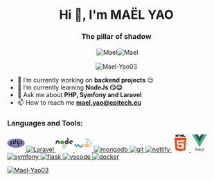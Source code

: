 <h1 align="center">Hi 👋, I'm MAËL YAO</h1>
<h3 align="center">The pillar of shadow </h3>

<p align="center"> <img align="center" src="https://github-readme-stats.vercel.app/api?username=Mael-Yao03&show_icons=true&locale=en&theme=vue-dark" alt="Mael" /><img align="center" src="https://github-readme-streak-stats.herokuapp.com/?Xspectrum&theme=vue-dark&hide_border=true&date_format=M%20j%5B%2C%20Y%5D&currStreakNum=DDDDDD" alt="Mael" />
</p>
<p align="center"><img align="center" src="https://github-readme-stats.vercel.app/api/top-langs?username=Mael-Yao03&show_icons=true&locale=en&layout=compact&theme=vue-dark" alt="Mael-Yao03" /></p>


- 🔭 I’m currently working on **backend projects** 😌
- 🌱 I’m currently learning **NodeJs 😏😉**
- 💬 Ask me about **PHP, Symfony and Laravel**
- 📫 How to reach me **mael.yao@epitech.eu**

<h3 align="left">Languages and Tools:</h3>
<p align="left">


<a href="https://www.php.net" target="_blank" rel="noreferrer">
    <img src="https://raw.githubusercontent.com/devicons/devicon/master/icons/php/php-original.svg" alt="php" width="40" height="40"/>
</a>

<a href="https://www.laravel.com/" target="_blank" rel="noreferrer">
    <img src="https://w7.pngwing.com/pngs/399/620/png-transparent-laravel-hd-logo.png" alt="Laravel" width="40" height="40"/>
</a>

<a href="https://nodejs.org" target="_blank" rel="noreferrer">
    <img src="https://raw.githubusercontent.com/devicons/devicon/master/icons/nodejs/nodejs-original-wordmark.svg" alt="nodejs" width="40" height="40"/>
</a>

<a href="https://www.mysql.com/" target="_blank" rel="noreferrer">
    <img src="https://raw.githubusercontent.com/devicons/devicon/master/icons/mysql/mysql-original-wordmark.svg" alt="mysql" width="40" height="40"/>
</a>

<a href="https://mongodb.com" target="_blank" rel="noreferrer">
    <img src="https://1000logos.net/wp-content/uploads/2020/08/MongoDB-Logo.png" alt="mongodb" width="80" height="40"/>
</a>

<a href="https://git-scm.com/" target="_blank" rel="noreferrer">
    <img src="https://www.vectorlogo.zone/logos/git-scm/git-scm-icon.svg" alt="git" width="40" height="40"/>
</a>

<a href="https://netlify.com" target="_blank" rel="noreferrer">
    <img src="https://upload.wikimedia.org/wikipedia/commons/thumb/b/b8/Netlify_logo.svg/1200px-Netlify_logo.svg.png" alt="netlify" width="100" height="40"/>
</a>

<a href="https://www.w3.org/html/" target="_blank" rel="noreferrer">
    <img src="https://raw.githubusercontent.com/devicons/devicon/master/icons/html5/html5-original-wordmark.svg" alt="html5" width="40" height="40"/>
</a>

<a href="https://vuejs.org/" target="_blank" rel="noreferrer">
    <img src="https://raw.githubusercontent.com/devicons/devicon/master/icons/vuejs/vuejs-original-wordmark.svg" alt="vuejs" width="40" height="40"/>
</a>

<a href="https://symfony.com/" target="_blank" rel="noreferrer">
    <img src="https://cdn.icon-icons.com/icons2/2389/PNG/512/symfony_logo_icon_144821.png" alt="symfony" width="40" height="40"/>
</a>

<a href="https://flask.palletsprojects.com" target="_blank" rel="noreferrer">
    <img src="https://play-lh.googleusercontent.com/keVVojxW-b11NTKWZg8GulfLlhqBpATvqGFViblYsI0fxW_8a0sIPgyRlB94Gu1AQMY" alt="flask" width="40" height="40"/>
</a>

<a href="https://code.visualstudio.com" target="_blank" rel="noreferrer">
    <img src="https://seeklogo.com/images/V/visual-studio-code-logo-449D71944F-seeklogo.com.png" alt="vscode" width="40" height="40"/>
</a>

<a href="https://www.docker.com/" target="_blank" rel="noreferrer">
    <img src="https://1000logos.net/wp-content/uploads/2021/11/Docker-Logo-2013.png" alt="docker" width="40" height="40"/>
</a>

<p align="cente"> <a href="https://github.com/ryo-ma/github-profile-trophy"><img src="https://github-profile-trophy.vercel.app/?username=Mael-Yao03&theme=nord" alt="Mael-Yao03" /></a> </p>
